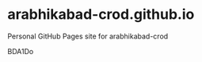 # arabhikabad-crod.github.io
Personal GitHub Pages site for arabhikabad-crod





























































BDA1Do

